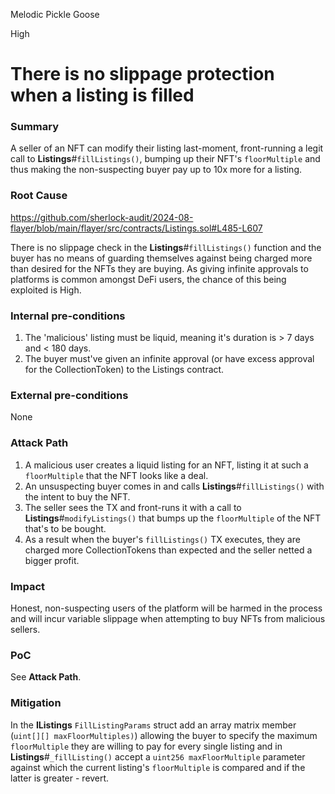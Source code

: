 Melodic Pickle Goose

High

# There is no slippage protection when a listing is filled

### Summary

A seller of an NFT can modify their listing last-moment, front-running a legit call to **Listings**#`fillListings()`, bumping up their NFT's `floorMultiple` and thus making the non-suspecting buyer pay up to 10x more for a listing.


### Root Cause

https://github.com/sherlock-audit/2024-08-flayer/blob/main/flayer/src/contracts/Listings.sol#L485-L607

There is no slippage check in the **Listings**#`fillListings()` function and the buyer has no means of guarding themselves against being charged more than desired for the NFTs they are buying. As giving infinite approvals to platforms is common amongst DeFi users, the chance of this being exploited is High.

### Internal pre-conditions

1. The 'malicious' listing must be liquid, meaning it's duration is > 7 days and < 180 days.
2. The buyer must've given an infinite approval (or have excess approval for the CollectionToken) to the Listings contract.

### External pre-conditions

None

### Attack Path

1. A malicious user creates a liquid listing for an NFT, listing it at such a `floorMultiple` that the NFT looks like a deal.
2. An unsuspecting buyer comes in and calls **Listings**#`fillListings()` with the intent to buy the NFT.
3. The seller sees the TX and front-runs it with a call to **Listings**#`modifyListings()` that bumps up the `floorMultiple` of the NFT that's to be bought.
4. As a result when the buyer's `fillListings()` TX executes, they are charged more CollectionTokens than expected and the seller netted a bigger profit.


### Impact

Honest, non-suspecting users of the platform will be harmed in the process and will incur variable slippage when attempting to buy NFTs from malicious sellers.


### PoC

See **Attack Path**.


### Mitigation

In the **IListings** `FillListingParams` struct add an array matrix member (`uint[][] maxFloorMultiples)`) allowing the buyer to specify the maximum `floorMultiple` they are willing to pay for every single listing and in **Listings**#`_fillListing()` accept a `uint256 maxFloorMultiple` parameter against which the current listing's `floorMultiple` is compared and if the latter is greater - revert.
